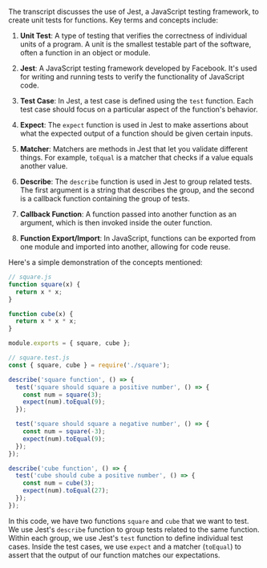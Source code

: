 
The transcript discusses the use of Jest, a JavaScript testing framework, to create unit tests for functions. Key terms and concepts include:

1. **Unit Test**: A type of testing that verifies the correctness of individual units of a program. A unit is the smallest testable part of the software, often a function in an object or module.

2. **Jest**: A JavaScript testing framework developed by Facebook. It's used for writing and running tests to verify the functionality of JavaScript code.

3. **Test Case**: In Jest, a test case is defined using the `test` function. Each test case should focus on a particular aspect of the function's behavior.

4. **Expect**: The `expect` function is used in Jest to make assertions about what the expected output of a function should be given certain inputs. 

5. **Matcher**: Matchers are methods in Jest that let you validate different things. For example, `toEqual` is a matcher that checks if a value equals another value.

6. **Describe**: The `describe` function is used in Jest to group related tests. The first argument is a string that describes the group, and the second is a callback function containing the group of tests.

7. **Callback Function**: A function passed into another function as an argument, which is then invoked inside the outer function.

8. **Function Export/Import**: In JavaScript, functions can be exported from one module and imported into another, allowing for code reuse.

Here's a simple demonstration of the concepts mentioned:

```javascript
// square.js
function square(x) {
  return x * x;
}

function cube(x) {
  return x * x * x;
}

module.exports = { square, cube };

// square.test.js
const { square, cube } = require('./square');

describe('square function', () => {
  test('square should square a positive number', () => {
    const num = square(3);
    expect(num).toEqual(9);
  });

  test('square should square a negative number', () => {
    const num = square(-3);
    expect(num).toEqual(9);
  });
});

describe('cube function', () => {
  test('cube should cube a positive number', () => {
    const num = cube(3);
    expect(num).toEqual(27);
  });
});
```

In this code, we have two functions `square` and `cube` that we want to test. We use Jest's `describe` function to group tests related to the same function. Within each group, we use Jest's `test` function to define individual test cases. Inside the test cases, we use `expect` and a matcher (`toEqual`) to assert that the output of our function matches our expectations.